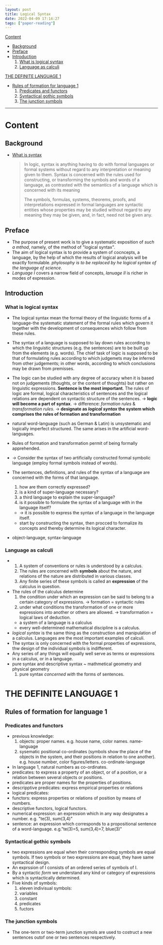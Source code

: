 ```yaml
---
layout: post
title: Logical Syntax
date: 2022-04-09 17:14:27
tags: ["paper-reading"]
---
```


[Content](#content)
+ [Background](#background)
+ [Preface](#preface)
+ [Introduction](#introduction)
  1. [What is logical syntax](#what-is-logical-syntax)
  2. [Language as calculi](#language-as-calculi)

[THE DEFINITE LANGUAGE 1](#the-definite-language-1)
+ [Rules of formation for language 1](#rules-of-formation-for-language-1)
  1. [Predicates and functors](#predicates-and-functors)
  2. [Syntactical gothic symbols](#syntactical-gothic-symbols)
  3. [The junction symbols](#the-junction-symbols)
***

# Content
## Background
- [What is syntax](https://en.wikipedia.org/wiki/Syntax_(logic))

  >In logic, syntax is anything having to do with formal languages or formal systems without regard to any interpretation or meaning given to them. Syntax is concerned with the rules used for constructing, or transforming the symbols and words of a language, as contrasted with the semantics of a language which is concerned with its meaning
  >
  >The symbols, formulas, systems, theorems, proofs, and interpretations expressed in formal languages are syntactic entities whose properties may be studied without regard to any meaning they may be given, and, in fact, need not be given any.

## Preface

- The purpose of present work is to give a systematic exposition of *such a mthod*, namely, of the method of "logical syntax".
- The aim of logical syntax is to provide a system of cocncepts, a language, by the help of which the results of logical analysis will be exactly formulable. *phylosophy is to be replaced by he logical syntax of the language of science*.
- *Language I* covers a narrow field of concepts, *lanuage II* is richer in modes of expression.

## Introduction
### What is logical syntax
- The logical syntax mean the formal theory of the linguistic forms of a language-the systematic statement of the formal rules which govern it together with the development of consequences which follow from these rules.

- The syntax of a language is supposed to lay down rules according to which the linguistic structures (e.g. the sentences) are to be built up from the elements (e.g. words). The chief task of logic is supposed to be that of formulating rules according to which judgemets may be inferred from other judgements; in other words, according to which conclusions may be drawn from premisses.

- The logic can be studied with any degree of accuracy when it is based not on judgements (thoughts, or the content of thoughts) but rather on linguistic expressions. **Sentence is the most important**. The rules of logic are formal, logical characteristics of sentences and the logical relations are dependent on syntactic structure of the sentences. -> **logic will become a part of syntax**. -> difference: _formation rules_ & _transformation rules_. -> **designate as  _logical syntax_ the system which comprises the rules of formation and transformation**

- natural word-language (such as German & Latin) is unsystematic and logically imperfect structured. The same arises in the artificial word-languages.

- Rules of formation and transformation permit of being formally apprehended.

- -> Consider the syntax of two artificially constructed formal symbolic language (employ formal symbols instead of words).

- The sentences, definitions, and rules of the syntax of a language are concerned with the forms of that language. 
  1. how are them correctly expressed?
  2. is a kind of super-language necessary?
  3. a third language to explain the super-language?
  4. is it possible to formulate  the syntax of a language with in the language itself?
  - -> it is possible to express the syntax of a language in the language itself.
  - start by constructing the syntax, then procced to formalize its concepts and thereby determine its logical character.
- object-language, syntax-language

### Language as calculi
- 
  1. A system of conventions or rules is understood by a calculus.
  2. The rules are concerned with **symbols** about the nature, and relations of the nature are distributed in various classes.
  3. Any finite series of these symbols is called an **expression** of the calculus in question.
- The rules of the calculus determine
  1. the condition under which an expression can be said to belong to a certain category of expressions. -> formation = syntactic rules
  2. under what conditions the transformation of one or more expressions into another or others are allowed. -> transformation = logical laws of deduction.
  - a system of a language is a calculus
  - every well-determined mathematical discipline is a calculus.
- _logical syntax_ is the same thing as the construction and manipulation of a calculus. Languages are the most important examples of calculi.
- The syntax is only concerned with the formal properties of expressions, thw design of the individual symbols is indifferent.
- Any series of any things will equally well serve as terms or expressions in a calculus, or in a language.
- pure syntax and descriptive syntax ~ mathmetical geometry and physical geometry 
  1. pure syntax _concerned with_ the forms of sentences.

# THE DEFINITE LANGUAGE 1
## Rules of formation for language 1
### Predicates and functors
- previous knowledge:
  1. objects: proper names. e.g. house name, color names. name-language
  2. sysematic positional co-ordinates (symbols show the place of the objects in the system, and their positions in relation to one another). e.g. house number, color figures/letters. co-ordinate-language
- In language 1, natural numbers as co-ordinates.
- predicates: to express a property of an object, or of a position, or a relation between several objects or positions.
- predicates are proper names for the properties of positions.
- descripptive predicates: express empirical properties or relations
- logical predicates: 
- functors: express properties or relations of position by means of numbers.
- descriptive functors, logical functors.
- numerical expression: an expression which in any way designates a number. e.g. "te(3), sum(3,4)"
- sentence: an expression which corresponds to a propositional sentence of a word-language. e.g."te(3)=5, sum(3,4)=7, blue(3)"

### Syntactical gothic symbols
- two expressions are equal when their corresponding symbols are equal symbols. If two symbols or two expressions are equal, they have same syntactical design.
- An exprssion of I consists of an ordered series of symbols of I.
- By a syntactic _form_ we understand any kind or category of expressions which is syntactically determined.
- Five kinds of symbols:
  1. eleven indivisual symbols:
  2. variables
  3. constant
  4. predicates
  5. fuctors

### The junction symbols
- The one-term or two-term junction symols are used to costruct a new sentences outof one or two sentences respectively.